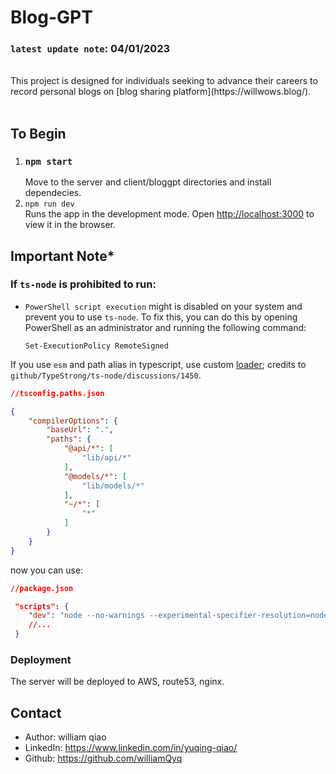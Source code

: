 # Blog-GPT

### `latest update note`: 04/01/2023
<br/>
This project is designed for individuals seeking to advance their careers to record personal blogs on [blog sharing platform](https://willwows.blog/).
<br />
<br />

## To Begin
1. ### `npm start` 
   Move to the server and client/bloggpt directories and install dependecies.
2. `npm run dev` <br />Runs the app in the development mode. Open [http://localhost:3000](http://localhost:3000) to view it in the browser.

## Important Note*
### If `ts-node` is prohibited to run:
* `PowerShell script execution` might is disabled on your system and prevent you to use `ts-node`. To fix this, you can do this by opening PowerShell as an administrator and running the following command:

   `Set-ExecutionPolicy RemoteSigned`

If you use `esm` and path alias in typescript, use custom [loader](https://github.com/TypeStrong/ts-node/discussions/1450); credits to `github/TypeStrong/ts-node/discussions/1450`.



```json
//tsconfig.paths.json

{
    "compilerOptions": {
        "baseUrl": ".",
        "paths": {
            "@api/*": [
                "lib/api/*"
            ],
            "@models/*": [
                "lib/models/*"
            ],
            "~/*": [
                "*"
            ]
        }
    }
}
```

now you can use:
  ```json
  //package.json

   "scripts": {
      "dev": "node --no-warnings --experimental-specifier-resolution=node --loader ./loader.js index.ts",
      //...
   }
  ```

### Deployment

The server will be deployed to AWS, route53, nginx.

## Contact

* Author: william qiao
* LinkedIn: https://www.linkedin.com/in/yuqing-qiao/
* Github: https://github.com/williamQyq
